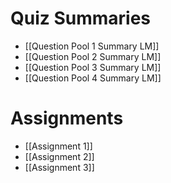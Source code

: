 # Quiz Summaries
- [[Question Pool 1 Summary LM]]
- [[Question Pool 2 Summary LM]]
- [[Question Pool 3 Summary LM]]
- [[Question Pool 4 Summary LM]]

# Assignments
- [[Assignment 1]]
- [[Assignment 2]]
- [[Assignment 3]]